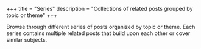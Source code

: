 +++
title = "Series"
description = "Collections of related posts grouped by topic or theme"
+++

Browse through different series of posts organized by topic or theme. Each series contains multiple related posts that build upon each other or cover similar subjects.
